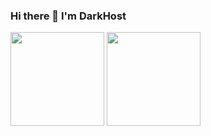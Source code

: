 
### Hi there 👋 I'm DarkHost
 <img src="https://github-readme-stats.vercel.app/api?username=DarkHoust&theme=nord" height="150"/>
 <img src="https://github-readme-stats.vercel.app/api/top-langs?username=DarkHoust&locale=en&theme=nord&layout=compact&card_width=320" height="150"/>
